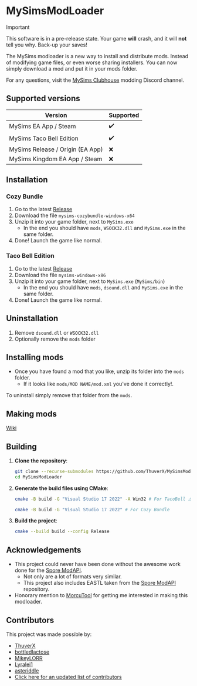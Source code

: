 # MySimsModLoader

> [!IMPORTANT]
> This software is in a pre-release state.
> Your game **will** crash, and it will **not** tell you why.
> Back-up your saves!

The MySims modloader is a new way to install and distribute mods. Instead of modifying game files, or even worse sharing installers. You can now simply download a mod and put it in your mods folder.

For any questions, visit the [MySims Clubhouse](https://discord.gg/2j9mU6zNJH) modding Discord channel.

## Supported versions

| Version                          | Supported |
|----------------------------------|-----------|
| MySims EA App / Steam            | ✔️        |
| MySims Taco Bell Edition         | ✔️        |
| MySims Release / Origin (EA App) | ❌️        |
| MySims Kingdom EA App / Steam    | ❌️        |

## Installation

### Cozy Bundle

1. Go to the latest [Release](https://github.com/ThuverX/MySimsModLoader/releases)
2. Download the file `mysims-cozybundle-windows-x64` 
3. Unzip it into your game folder, next to `MySims.exe`
    - In the end you should have `mods`, `WSOCK32.dll` and `MySims.exe` in the same folder.
4. Done! Launch the game like normal.

### Taco Bell Edition

1. Go to the latest [Release](https://github.com/ThuverX/MySimsModLoader/releases)
2. Download the file `mysims-windows-x86`
3. Unzip it into your game folder, next to `MySims.exe` (`MySims/bin`)
    - In the end you should have `mods`, `dsound.dll` and `MySims.exe` in the same folder.
4. Done! Launch the game like normal.


## Uninstallation
1. Remove `dsound.dll` or `WSOCK32.dll`
2. Optionally remove the `mods` folder

## Installing mods

- Once you have found a mod that you like, unzip its folder into the `mods` folder.
    - If it looks like `mods/MOD NAME/mod.xml` you've done it correctly!.

To uninstall simply remove that folder from the `mods`.

## Making mods

[Wiki](https://thuverx.github.io/mysims-research/Modding/index.html)

## Building  
1. **Clone the repository**:  
   ```sh
   git clone --recurse-submodules https://github.com/ThuverX/MySimsModLoader.git
   cd MySimsModLoader
   ```  
2. **Generate the build files using CMake**:
   ```sh
   cmake -B build -G "Visual Studio 17 2022" -A Win32 # For TacoBell ⚠️ Make sure to specify `-A Win32` to build in x86 mode!  
   ```
   ```sh
   cmake -B build -G "Visual Studio 17 2022" # For Cozy Bundle
   ```

3. **Build the project**:  
   ```sh
   cmake --build build --config Release
   ```  

## Acknowledgements

- This project could never have been done without the awesome work done for the [Spore ModAPI](https://github.com/emd4600/Spore-ModAPI).
  - Not only are a lot of formats very similar.
  - This project also includes EASTL taken from the [Spore ModAPI](https://github.com/emd4600/Spore-ModAPI) repository.
- Honorary mention to [MorcuTool](https://github.com/Olivercomet/MorcuTool) for getting me interested in making this modloader.

## Contributors
This project was made possible by:
- [ThuverX](https://github.com/ThuverX)
- [bottledlactose](https://github.com/bottledlactose)
- [MikeyLORR](https://github.com/MikeyLORR)
- [Lyralei1](https://github.com/Lyralei1)
- [asteriddle](https://github.com/asteriddle)
- [Click here for an updated list of contributors](https://github.com/ThuverX/MySimsModLoader/graphs/contributors)
